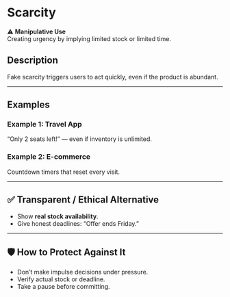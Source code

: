 # Scarcity

⚠️ **Manipulative Use**  
Creating urgency by implying limited stock or limited time.

## Description

Fake scarcity triggers users to act quickly, even if the product is abundant.

---

## Examples

### Example 1: Travel App

“Only 2 seats left!” — even if inventory is unlimited.

### Example 2: E-commerce

Countdown timers that reset every visit.

---

## ✅ Transparent / Ethical Alternative

- Show **real stock availability**.
- Give honest deadlines: “Offer ends Friday.”

---

## 🛡️ How to Protect Against It

- Don’t make impulse decisions under pressure.
- Verify actual stock or deadline.
- Take a pause before committing.
